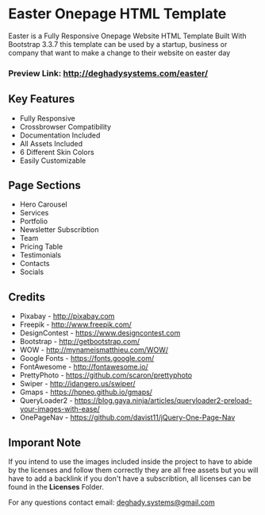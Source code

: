 # Easter Onepage HTML Template
Easter is a Fully Responsive Onepage Website HTML Template Built With Bootstrap 3.3.7
this template can be used by a startup, business or company that want to make a change to their website on easter day

### Preview Link: http://deghadysystems.com/easter/


## Key Features
- Fully Responsive
- Crossbrowser Compatibility
- Documentation Included
- All Assets Included
- 6 Different Skin Colors
- Easily Customizable


## Page Sections
- Hero Carousel
- Services
- Portfolio
- Newsletter Subscribtion
- Team
- Pricing Table
- Testimonials
- Contacts
- Socials


## Credits
- Pixabay - http://pixabay.com 
- Freepik - http://www.freepik.com/
- DesignContest - https://www.designcontest.com
- Bootstrap - http://getbootstrap.com/
- WOW - http://mynameismatthieu.com/WOW/
- Google Fonts - https://fonts.google.com/
- FontAwesome - http://fontawesome.io/
- PrettyPhoto - https://github.com/scaron/prettyphoto
- Swiper - http://idangero.us/swiper/
- Gmaps - https://hpneo.github.io/gmaps/
- QueryLoader2 - https://blog.gaya.ninja/articles/queryloader2-preload-your-images-with-ease/
- OnePageNav - https://github.com/davist11/jQuery-One-Page-Nav


## Imporant Note
If you intend to use the images included inside the project to have to abide by the licenses and follow them correctly they are all free assets but you will have to add a backlink if you don't have a subscribtion, all licenses can be found in the **Licenses** Folder.


For any questions contact email: deghady.systems@gmail.com 
